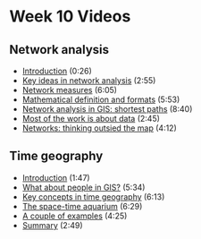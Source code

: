 # Week 10 Videos
## Network analysis
+ [Introduction](https://southosullivan.com/geog315/video/week-10-lecture-01/networks-01.mp4) (0:26)
+ [Key ideas in network analysis](https://southosullivan.com/geog315/video/week-10-lecture-01/networks-02.mp4) (2:55)
+ [Network measures](https://southosullivan.com/geog315/video/week-10-lecture-01/networks-03.mp4) (6:05)
+ [Mathematical definition and formats](https://southosullivan.com/geog315/video/week-10-lecture-01/networks-04.mp4) (5:53)
+ [Network analysis in GIS: shortest paths](https://southosullivan.com/geog315/video/week-10-lecture-01/networks-05.mp4) (8:40)
+ [Most of the work is about data](https://southosullivan.com/geog315/video/week-10-lecture-01/networks-06.mp4) (2:45)
+ [Networks: thinking outsied the map](https://southosullivan.com/geog315/video/week-10-lecture-01/networks-07.mp4) (4:12)

## Time geography
+ [Introduction](https://southosullivan.com/geog315/video/week-10-lecture-02/time-geography-01.mp4) (1:47)
+ [What about people in GIS?](https://southosullivan.com/geog315/video/week-10-lecture-02/time-geography-02.mp4) (5:34)
+ [Key concepts in time geography](https://southosullivan.com/geog315/video/week-10-lecture-02/time-geography-03.mp4) (6:13)
+ [The space-time aquarium](https://southosullivan.com/geog315/video/week-10-lecture-02/time-geography-04.mp4) (6:29)
+ [A couple of examples](https://southosullivan.com/geog315/video/week-10-lecture-02/time-geography-05.mp4) (4:25)
+ [Summary](https://southosullivan.com/geog315/video/week-10-lecture-02/time-geography-06.mp4) (2:49)

